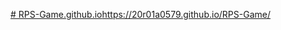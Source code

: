[# RPS-Game.github.io](https://20r01a0579.github.io/RPS-Game/)https://20r01a0579.github.io/RPS-Game/
